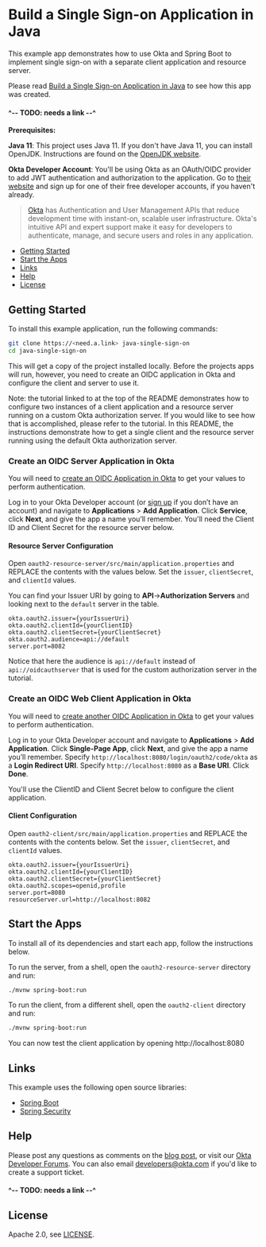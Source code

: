 # Build a Single Sign-on Application in Java
 
This example app demonstrates how to use Okta and Spring Boot to implement single sign-on with a separate client application and resource server.

Please read [Build a Single Sign-on Application in Java](https://<need.a.link>) to see how this app was created.

#### ^-- TODO: needs a link --^

**Prerequisites:** 

**Java 11**: This project uses Java 11. If you don't have Java 11, you can install OpenJDK. Instructions are found on the [OpenJDK website](https://openjdk.java.net/install/).

**Okta Developer Account**: You'll be using Okta as an OAuth/OIDC provider to add JWT authentication and authorization to the application. Go to [their website](https://developer.okta.com/signup/) and sign up for one of their free developer accounts, if you haven't already.

> [Okta](https://developer.okta.com/) has Authentication and User Management APIs that reduce development time with instant-on, scalable user infrastructure. Okta's intuitive API and expert support make it easy for developers to authenticate, manage, and secure users and roles in any application.

* [Getting Started](#getting-started)
* [Start the Apps](#start-the-apps)
* [Links](#links)
* [Help](#help)
* [License](#license)

## Getting Started

To install this example application, run the following commands:

```bash
git clone https://<need.a.link> java-single-sign-on
cd java-single-sign-on
```

This will get a copy of the project installed locally. Before the projects apps will run, however, you need to create an OIDC application in Okta and configure the client and server to use it.

Note: the tutorial linked to at the top of the README demonstrates how to configure two instances of a client application and a resource server running on a custom Okta authorization server. If you would like to see how that is accomplished, please refer to the tutorial. In this README, the instructions demonstrate how to get a single client and the resource server running using the default Okta authorization server. 

### Create an OIDC Server Application in Okta

You will need to [create an OIDC Application in Okta](http://need.a.link) to get your values to perform authentication. 

Log in to your Okta Developer account (or [sign up](https://developer.okta.com/signup/) if you don’t have an account) and navigate to **Applications** > **Add Application**. Click **Service**, click **Next**, and give the app a name you’ll remember. You'll need the Client ID and Client Secret for the resource server below.

#### Resource Server Configuration

Open `oauth2-resource-server/src/main/application.properties` and REPLACE the contents with the values below. Set the `issuer`, `clientSecret`, and `clientId` values.

You can find your Issuer URI by going to **API**->**Authorization Servers** and looking next to the `default` server in the table.

```properties
okta.oauth2.issuer={yourIssuerUri}
okta.oauth2.clientId={yourClientID}
okta.oauth2.clientSecret={yourClientSecret}
okta.oauth2.audience=api://default
server.port=8082
```

Notice that here the audience is `api://default` instead of `api://oidcauthserver` that is used for the custom authorization server in the tutorial.

### Create an OIDC Web Client Application in Okta

You will need to [create another OIDC Application in Okta](http://need.a.link) to get your values to perform authentication. 

Log in to your Okta Developer account and navigate to **Applications** > **Add Application**. Click **Single-Page App**, click **Next**, and give the app a name you’ll remember. Specify `http://localhost:8080/login/oauth2/code/okta` as a **Login Redirect URI**. Specify `http://localhost:8080` as a **Base URI**. Click **Done**. 

You'll use the ClientID and Client Secret below to configure the client application.

#### Client Configuration

Open `oauth2-client/src/main/application.properties` and REPLACE the contents with the contents below. Set the `issuer`, `clientSecret`, and `clientId` values.

```properties
okta.oauth2.issuer={yourIssuerUri}
okta.oauth2.clientId={yourClientID}
okta.oauth2.clientSecret={yourClientSecret}
okta.oauth2.scopes=openid,profile
server.port=8080
resourceServer.url=http://localhost:8082
```

## Start the Apps

To install all of its dependencies and start each app, follow the instructions below.

To run the server, from a shell, open the `oauth2-resource-server` directory and run:
 
```bash
./mvnw spring-boot:run
```

To run the client, from a different shell, open the `oauth2-client` directory and run:
 
```bash
./mvnw spring-boot:run
```

You can now test the client application by opening http://localhost:8080

## Links

This example uses the following open source libraries:

* [Spring Boot](https://spring.io/projects/spring-boot)
* [Spring Security](https://spring.io/projects/spring-security)

## Help

Please post any questions as comments on the [blog post](https://need.a.link), or visit our [Okta Developer Forums](https://devforum.okta.com/). You can also email developers@okta.com if you'd like to create a support ticket.

#### ^-- TODO: needs a link --^

## License

Apache 2.0, see [LICENSE](LICENSE).
